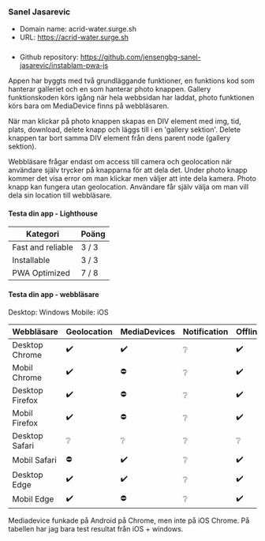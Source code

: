 ### Sanel Jasarevic
* Domain name: acrid-water.surge.sh<br>
* URL: https://acrid-water.surge.sh
###
* Github repository: https://github.com/jensengbg-sanel-jasarevic/instablam-pwa-js

Appen har byggts med två grundläggande funktioner, en funktions kod som hanterar galleriet och en som hanterar photo knappen.
Gallery funktionskoden körs igång när hela webbsidan har laddat, photo funktionen körs bara om MediaDevice finns på webbläsaren.

När man klickar på photo knappen skapas en DIV element med img, tid, plats, download, delete knapp och läggs till i en 'gallery sektion'. Delete knappen tar bort samma DIV element från dens parent node (gallery sektion). 

Webbläsare frågar endast om access till camera och geolocation när användare själv trycker på knapparna för att dela det. Under photo knapp kommer det visa error om man klickar men väljer att inte dela kamera. Photo knapp kan fungera utan geolocation. Användare får själv välja om man vill dela sin location till webbläsare.

#### Testa din app - Lighthouse

|Kategori |Poäng |
|-|-|
|Fast and reliable | 3 / 3 |
|Installable | 3 / 3 |
|PWA Optimized | 7 / 8 |

#### Testa din app - webbläsare
Desktop: Windows 
Mobile: iOS

|Webbläsare      |Geolocation |MediaDevices |Notification |Offline |Push |
|----------------|--------|-|-|-|-|
|Desktop Chrome  |✔️| ✔️ |❔ |✔️ |❔ |
|Mobil Chrome    |✔️ |⛔ |❔ |✔️ |❔ |
|Desktop Firefox |✔️ |⛔ |❔ |✔️ |❔ |
|Mobil   Firefox |✔️ |⛔ |❔ |✔️ |❔ |
|Desktop Safari  |❔ |❔ |❔ |❔ |❔ |
|Mobil   Safari  |⛔ |✔️ |❔ |✔️ |❔ |
|Desktop Edge    |✔️ |✔️ |❔ |✔️ |❔ |
|Mobil   Edge    |✔️ |⛔ |❔ |✔️ |❔ |

Mediadevice funkade på Android på Chrome, men inte på iOS Chrome. På tabellen har jag bara test resultat från iOS + windows.
